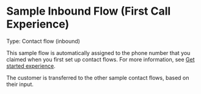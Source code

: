 # Sample Inbound Flow \(First Call Experience\)<a name="sample-inbound-flow"></a>

Type: Contact flow \(inbound\)

This sample flow is automatically assigned to the phone number that you claimed when you first set up contact flows\. For more information, see [Get started experience](amazon-connect-get-started.md)\. 

The customer is transferred to the other sample contact flows, based on their input\.